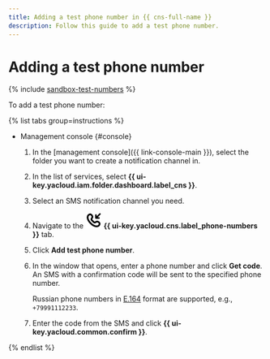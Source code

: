 ```yaml
---
title: Adding a test phone number in {{ cns-full-name }}
description: Follow this guide to add a test phone number.
---
```


# Adding a test phone number

{% include [sandbox-test-numbers](../../../_includes/notifications/sandbox-test-numbers.md) %}

To add a test phone number:

{% list tabs group=instructions %}

- Management console {#console}

  1. In the [management console]({{ link-console-main }}), select the folder you want to create a notification channel in.
  1. In the list of services, select **{{ ui-key.yacloud.iam.folder.dashboard.label_cns }}**.
  1. Select an SMS notification channel you need.
  1. Navigate to the ![image](../../../_assets/console-icons/handset-arrow-in.svg) **{{ ui-key.yacloud.cns.label_phone-numbers }}** tab.
  1. Click **Add test phone number**.
  1. In the window that opens, enter a phone number and click **Get code**. An SMS with a confirmation code will be sent to the specified phone number.

      Russian phone numbers in [E.164](https://en.wikipedia.org/wiki/E.164) format are supported, e.g., `+79991112233`.

  1. Enter the code from the SMS and click **{{ ui-key.yacloud.common.confirm }}**.

{% endlist %}
